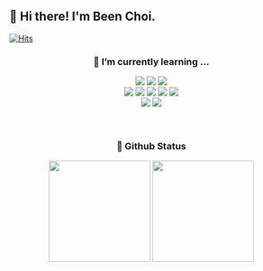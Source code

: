 ## 👋 Hi there! I'm Been Choi.

[![Hits](https://hits.seeyoufarm.com/api/count/incr/badge.svg?url=https%3A%2F%2Fgithub.com%2Fchlqls&count_bg=%2300462A&title_bg=%2300462A&icon=&icon_color=%23D8D8D8&title=hits&edge_flat=false)](https://hits.seeyoufarm.com)


<div align = center>
  <h3> 🌱 I’m currently learning ... </h3>
  <img src ="https://img.shields.io/badge/Spring-6DB33F.svg?&style=flat-square&logo=Spring&logoColor=white"/>
  <img src ="https://img.shields.io/badge/Spring Boot-6DB33F.svg?&style=flat-square&logo=Spring Boot&logoColor=white"/>
  <img src ="https://img.shields.io/badge/React-61DAFB.svg?&style=flat-square&logo=React&logoColor=white"/>
  <br />
  <img src ="https://img.shields.io/badge/Java-007396.svg?style=flat-square&logo=java&logoColor=white">
  <img src ="https://img.shields.io/badge/C-A8B9CC.svg?&style=flat-square&logo=C&logoColor=white"/>
  <img src ="https://img.shields.io/badge/C++-00599C.svg?&style=flat-square&logo=C++&logoColor=white"/>
  <img src ="https://img.shields.io/badge/Python-3776AB.svg?&style=flat-square&logo=Python&logoColor=white"/>
  <img src ="https://img.shields.io/badge/JavaScript-F7DF1E.svg?&style=flat-square&logo=JavaScript&logoColor=white"/>
  <br />
  <img src ="https://img.shields.io/badge/MySQL-4479A1.svg?&style=flat-square&logo=MySQL&logoColor=white"/>
  <img src ="https://img.shields.io/badge/AWS-232F3E.svg?&style=flat-square&logo=Amazon AWS&logoColor=white"/>
  <br /><br /><br />
  
  <h3> 🚀 Github Status </h3>
  <img height="180em" src="https://github-readme-stats.vercel.app/api?username=chlqls&show_icons=true&count_private=true" />
  <img height="180em" src="https://github-readme-stats.vercel.app/api/top-langs/?username=chlqls&layout=compact" />
  </div>

<!--
[![Hits](https://hits.seeyoufarm.com/api/count/incr/badge.svg?url=https%3A%2F%2Fgithub.com%2Fchlqls&count_bg=%2300462A&title_bg=%2300462A&icon=&icon_color=%23D8D8D8&title=hits&edge_flat=false)](https://hits.seeyoufarm.com)

**chlqls/chlqls** is a ✨ _special_ ✨ repository because its `README.md` (this file) appears on your GitHub profile.

Here are some ideas to get you started:

- 🔭 I’m currently working on ...
- 🌱 I’m currently learning ...
- 👯 I’m looking to collaborate on ...
- 🤔 I’m looking for help with ...
- 💬 Ask me about ...
- 📫 How to reach me: ...
- 😄 Pronouns: ...
- ⚡ Fun fact: ...
-->
